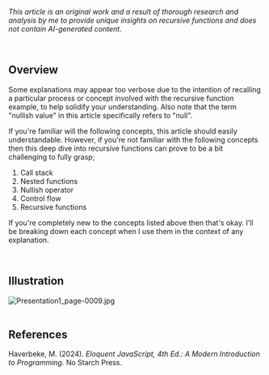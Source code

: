 <i> This article is an original work and a result of thorough research and analysis by me to provide unique insights on recursive functions and does not contain AI-generated content. </i>

<br>

## Overview 
Some explanations may appear too verbose due to the intention of recalling a particular process or concept involved with the recursive function example, to help solidify your understanding. Also note that the term "nullish value" in this article specifically refers to "null". 

If you're familiar will the following concepts, this article should easily understandable. However, if you're not familiar with the following concepts then this deep dive into recursive functions can prove to be a bit challenging to fully grasp;


1. Call stack
2. Nested functions 
3. Nullish operator 
4. Control flow
5. Recursive functions 

If you're completely new to the concepts listed above then that's okay. 
I'll be breaking down each concept when I use them in the context of any explanation. 

<br>

## Illustration 

![Presentation1_page-0009.jpg](https://github.com/user-attachments/assets/e6e7e9e2-4cb0-4a62-8c90-53f5e88ce84e)
<br>
<br>

## References 
Haverbeke, M. (2024). <i>Eloquent JavaScript, 4th Ed.: A Modern Introduction to Programming.</i> No Starch Press.
